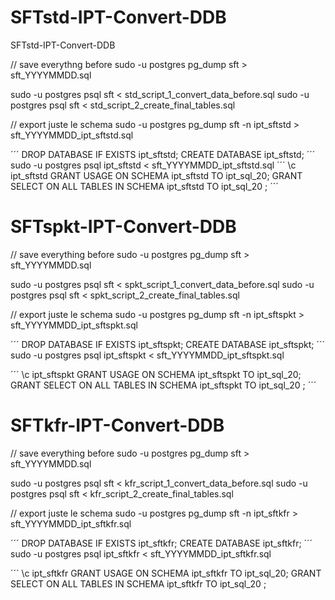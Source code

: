 # SFTstd-IPT-Convert-DDB
SFTstd-IPT-Convert-DDB

// save everythng before
sudo -u postgres pg_dump sft > sft_YYYYMMDD.sql 

sudo -u postgres psql sft < std_script_1_convert_data_before.sql 
sudo -u postgres psql sft < std_script_2_create_final_tables.sql 

// export juste le schema
sudo -u postgres pg_dump sft -n ipt_sftstd > sft_YYYYMMDD_ipt_sftstd.sql 

´´´
DROP DATABASE IF EXISTS ipt_sftstd;
CREATE DATABASE ipt_sftstd;
´´´
sudo -u postgres psql ipt_sftstd < sft_YYYYMMDD_ipt_sftstd.sql
´´´
\c ipt_sftstd
GRANT USAGE ON SCHEMA ipt_sftstd TO ipt_sql_20;
GRANT SELECT ON ALL TABLES IN SCHEMA ipt_sftstd TO ipt_sql_20 ;
´´´




# SFTspkt-IPT-Convert-DDB

// save everything before
sudo -u postgres pg_dump sft > sft_YYYYMMDD.sql 

sudo -u postgres psql sft < spkt_script_1_convert_data_before.sql 
sudo -u postgres psql sft < spkt_script_2_create_final_tables.sql 

// export juste le schema
sudo -u postgres pg_dump sft -n ipt_sftspkt > sft_YYYYMMDD_ipt_sftspkt.sql 

´´´
DROP DATABASE IF EXISTS ipt_sftspkt;
CREATE DATABASE ipt_sftspkt;
´´´
sudo -u postgres psql ipt_sftspkt < sft_YYYYMMDD_ipt_sftspkt.sql

´´´
\c ipt_sftspkt
GRANT USAGE ON SCHEMA ipt_sftspkt TO ipt_sql_20;
GRANT SELECT ON ALL TABLES IN SCHEMA ipt_sftspkt TO ipt_sql_20 ;
´´´


# SFTkfr-IPT-Convert-DDB

// save everything before
sudo -u postgres pg_dump sft > sft_YYYYMMDD.sql 

sudo -u postgres psql sft < kfr_script_1_convert_data_before.sql 
sudo -u postgres psql sft < kfr_script_2_create_final_tables.sql 

// export juste le schema
sudo -u postgres pg_dump sft -n ipt_sftkfr > sft_YYYYMMDD_ipt_sftkfr.sql 

´´´
DROP DATABASE IF EXISTS ipt_sftkfr;
CREATE DATABASE ipt_sftkfr;
´´´
sudo -u postgres psql ipt_sftkfr < sft_YYYYMMDD_ipt_sftkfr.sql

´´´
\c ipt_sftkfr
GRANT USAGE ON SCHEMA ipt_sftkfr TO ipt_sql_20;
GRANT SELECT ON ALL TABLES IN SCHEMA ipt_sftkfr TO ipt_sql_20 ;
